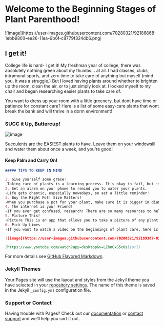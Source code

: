 <h1>Welcome to the Beginning Stages of Plant Parenthood!</h1>
![image](https://user-images.githubusercontent.com/70280321/92186868-1ebb9800-ee26-11ea-9b6f-c8779f324db6.png)

## I get it!

College life is hard- I get it! My freshman year of college, there was absolutely nothing green about my thumbs... at all. I had classes, clubs, intramural sports, and zero time to take care of anything but myself (mind you, it was a struggle.) But I loved having plants around whether to brighten up the room, clean the air, or to just simply look at. I locked myself to my chair and began researching easier plants to take care of.

You want to dress up your room with a little greenery, but dont have time or patience for constant care? Here is a list of some easy-care plants that wont break the bank and will thrive in a dorm environment!

### SUCC it Up, Buttercup!
![image](https://user-images.githubusercontent.com/70280321/92188645-2a5d8d80-ee2b-11ea-90e4-6293a90bc626.png)


Succulents are the EASIEST plants to have. Leave them on your windowsill and water them about once a week, and you're good!  

#### Keep Palm and Carry On!

```markdown
##### TIPS TO KEEP IN MIND

1. Give yourself some grace!
-Taking care of plants is a learning process. It's okay to fail, but it's more important to keep trying! No one is perfect!
2. Set an alarm on your phone to remind you to water your plants.
-Life gets chaotic, especially nowadays, so set a little reminder!
3. Buy the Right Pot! Size Matters!
-When you purchase a pot for your plant, make sure it is bigger in diameter by at least a few inches. Leave room for the little guy to grow.
4. The internet is your Friend!
-If you ever get confused, research! There are so many resources to help you out. 
5. Picture This!
-Picture This is an app that allows you to take a picture of any plant and tells you all about it and how to take care of them! It's free on all devices!
6. Pick Up Limes
-If you want to watch a video on the beginnings of plant care, here is the link to one of my favorite vegan minimalist youtubers, Sadia. She is super knowledgable, experienced, and overall a great online mentor. Check her out!

![image](https://user-images.githubusercontent.com/70280321/92189387-8379f100-ee2c-11ea-814d-7f3b39b08b37.png)

[https://www.youtube.com/watch?app=desktop&v=LZhnCxG5c6s](url)
```

For more details see [GitHub Flavored Markdown](https://guides.github.com/features/mastering-markdown/).

### Jekyll Themes

Your Pages site will use the layout and styles from the Jekyll theme you have selected in your [repository settings](https://github.com/wheeler2000/wheeler2000.github.io/settings). The name of this theme is saved in the Jekyll `_config.yml` configuration file.

### Support or Contact

Having trouble with Pages? Check out our [documentation](https://docs.github.com/categories/github-pages-basics/) or [contact support](https://github.com/contact) and we’ll help you sort it out.
